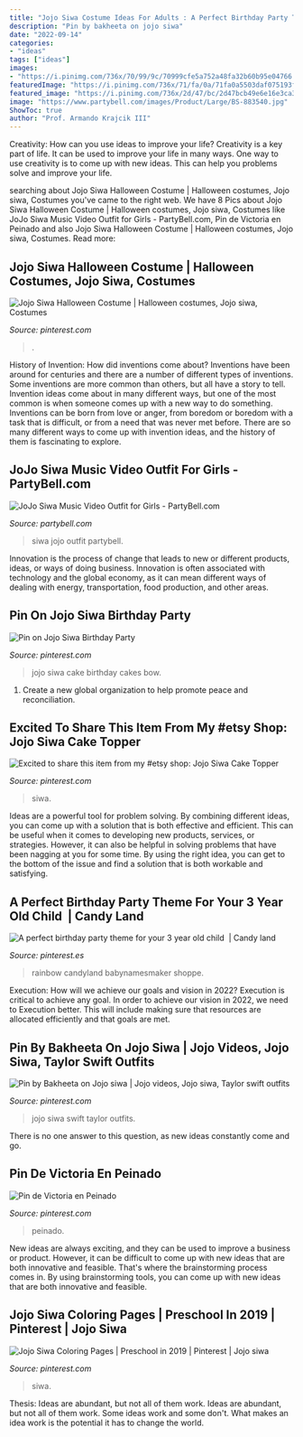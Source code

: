 ```yaml
---
title: "Jojo Siwa Costume Ideas For Adults : A Perfect Birthday Party Theme For Your 3 Year Old Child ️"
description: "Pin by bakheeta on jojo siwa"
date: "2022-09-14"
categories:
- "ideas"
tags: ["ideas"]
images:
- "https://i.pinimg.com/736x/70/99/9c/70999cfe5a752a48fa32b60b95e04766.jpg"
featuredImage: "https://i.pinimg.com/736x/71/fa/0a/71fa0a5503daf075193f5e810f2e3c29.jpg"
featured_image: "https://i.pinimg.com/736x/2d/47/bc/2d47bcb49e6e16e3ca340133044a7536.jpg"
image: "https://www.partybell.com/images/Product/Large/BS-883540.jpg"
ShowToc: true
author: "Prof. Armando Krajcik III"
---
```



Creativity: How can you use ideas to improve your life?
Creativity is a key part of life. It can be used to improve your life in many ways. One way to use creativity is to come up with new ideas. This can help you problems solve and improve your life.

	

		
searching about Jojo Siwa Halloween Costume | Halloween costumes, Jojo siwa, Costumes you've came to the right web. We have 8 Pics about Jojo Siwa Halloween Costume | Halloween costumes, Jojo siwa, Costumes like JoJo Siwa Music Video Outfit for Girls - PartyBell.com, Pin de Victoria en Peinado and also Jojo Siwa Halloween Costume | Halloween costumes, Jojo siwa, Costumes. Read more:
		
    
## Jojo Siwa Halloween Costume | Halloween Costumes, Jojo Siwa, Costumes

<img loading=lazy src="https://i.pinimg.com/736x/2d/47/bc/2d47bcb49e6e16e3ca340133044a7536.jpg" onerror="this.onerror=null;this.src='https://tse2.mm.bing.net/th?id=OIP.298NBZtJso_RfexmFhSgvgHaO0&amp;pid=15.1';" alt="Jojo Siwa Halloween Costume | Halloween costumes, Jojo siwa, Costumes">

_Source: pinterest.com_

>. 

	

History of Invention: How did inventions come about?
Inventions have been around for centuries and there are a number of different types of inventions. Some inventions are more common than others, but all have a story to tell. Invention ideas come about in many different ways, but one of the most common is when someone comes up with a new way to do something. Inventions can be born from love or anger, from boredom or boredom with a task that is difficult, or from a need that was never met before. There are so many different ways to come up with invention ideas, and the history of them is fascinating to explore.

    
## JoJo Siwa Music Video Outfit For Girls - PartyBell.com

<img loading=lazy src="https://www.partybell.com/images/Product/Large/BS-883540.jpg" onerror="this.onerror=null;this.src='https://tse1.mm.bing.net/th?id=OIP.CJFPnm0nQQX0ZOFA75crLgHaJ4&amp;pid=15.1';" alt="JoJo Siwa Music Video Outfit for Girls - PartyBell.com">

_Source: partybell.com_

>siwa jojo outfit partybell. 

	

Innovation is the process of change that leads to new or different products, ideas, or ways of doing business. Innovation is often associated with technology and the global economy, as it can mean different ways of dealing with energy, transportation, food production, and other areas.

    
## Pin On Jojo Siwa Birthday Party

<img loading=lazy src="https://i.pinimg.com/736x/71/fa/0a/71fa0a5503daf075193f5e810f2e3c29.jpg" onerror="this.onerror=null;this.src='https://tse4.mm.bing.net/th?id=OIP.H6dL5KNfHN9Z6TwzgPeJjQHaNL&amp;pid=15.1';" alt="Pin on Jojo Siwa Birthday Party">

_Source: pinterest.com_

>jojo siwa cake birthday cakes bow. 

	

1. Create a new global organization to help promote peace and reconciliation.

    
## Excited To Share This Item From My #etsy Shop: Jojo Siwa Cake Topper

<img loading=lazy src="https://i.pinimg.com/736x/68/9e/19/689e19e5b64ab4dadd14ce1340261ba6.jpg" onerror="this.onerror=null;this.src='https://tse1.mm.bing.net/th?id=OIP.dLbkOrOCBsLQUCitn7CccgHaJ3&amp;pid=15.1';" alt="Excited to share this item from my #etsy shop: Jojo Siwa Cake Topper">

_Source: pinterest.com_

>siwa. 

	

Ideas are a powerful tool for problem solving. By combining different ideas, you can come up with a solution that is both effective and efficient. This can be useful when it comes to developing new products, services, or strategies. However, it can also be helpful in solving problems that have been nagging at you for some time. By using the right idea, you can get to the bottom of the issue and find a solution that is both workable and satisfying.

    
## A Perfect Birthday Party Theme For Your 3 Year Old Child ️ | Candy Land

<img loading=lazy src="https://i.pinimg.com/originals/96/67/83/9667833de28b597a5c085a2229d785b8.jpg" onerror="this.onerror=null;this.src='https://tse4.mm.bing.net/th?id=OIP.TRVSxbu1ksuALHhi0JO0mQHaHk&amp;pid=15.1';" alt="A perfect birthday party theme for your 3 year old child ️ | Candy land">

_Source: pinterest.es_

>rainbow candyland babynamesmaker shoppe. 

	

Execution: How will we achieve our goals and vision in 2022?
Execution is critical to achieve any goal. In order to achieve our vision in 2022, we need to Execution better. This will include making sure that resources are allocated efficiently and that goals are met.

    
## Pin By Bakheeta On Jojo Siwa | Jojo Videos, Jojo Siwa, Taylor Swift Outfits

<img loading=lazy src="https://i.pinimg.com/originals/8c/26/ce/8c26ce8a2180c1aa4aaf02f950a3aee6.jpg" onerror="this.onerror=null;this.src='https://tse1.mm.bing.net/th?id=OIP.fJ_TjWCFii2zsnEHXd8z8gAAAA&amp;pid=15.1';" alt="Pin by Bakheeta on Jojo siwa | Jojo videos, Jojo siwa, Taylor swift outfits">

_Source: pinterest.com_

>jojo siwa swift taylor outfits. 

	

There is no one answer to this question, as new ideas constantly come and go.

    
## Pin De Victoria En Peinado

<img loading=lazy src="https://i.pinimg.com/736x/70/99/9c/70999cfe5a752a48fa32b60b95e04766.jpg" onerror="this.onerror=null;this.src='https://tse2.mm.bing.net/th?id=OIP.ovXmBj20dKmhkqmr_wNrDQHaJ3&amp;pid=15.1';" alt="Pin de Victoria en Peinado">

_Source: pinterest.com_

>peinado. 

	

New ideas are always exciting, and they can be used to improve a business or product. However, it can be difficult to come up with new ideas that are both innovative and feasible. That's where the brainstorming process comes in. By using brainstorming tools, you can come up with new ideas that are both innovative and feasible.

    
## Jojo Siwa Coloring Pages | Preschool In 2019 | Pinterest | Jojo Siwa

<img loading=lazy src="https://i.pinimg.com/236x/d2/57/96/d2579632c6e576b6dfdb29890ce44dab.jpg" onerror="this.onerror=null;this.src='https://tse3.mm.bing.net/th?id=OIP.oPMR1eOJ8SJddE2i2wU2iAAAAA&amp;pid=15.1';" alt="Jojo Siwa Coloring Pages | Preschool in 2019 | Pinterest | Jojo siwa">

_Source: pinterest.com_

>siwa. 

	

Thesis: Ideas are abundant, but not all of them work.
Ideas are abundant, but not all of them work. Some ideas work and some don't. What makes an idea work is the potential it has to change the world.


